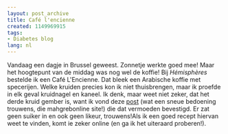 ```yaml
---
layout: post_archive
title: Café l'encienne
created: 1149969915
tags:
- Diabetes blog
lang: nl
---
```

Vandaag een dagje in Brussel geweest. Zonnetje werkte goed mee! Maar het hoogtepunt van de middag was nog wel de koffie! Bij _Hémisphères_ bestelde ik een Café L'Encienne. Dat bleek een Arabische koffie met specerijen. Welke kruiden precies kon ik niet thuisbrengen, maar ik proefde in elk geval kruidnagel en kaneel. Ik denk, maar weet niet zeker, dat het derde kruid gember is, want ik vond deze [post](http://www.maghrebonline.nl/forum2002/viewtopic.php?t=4274&) (wat een sneue bedoening trouwens, die mahgrebonline site!) die dat vermoeden bevestigd.  Er zat geen suiker in en ook geen likeur, trouwens!Als ik een goed recept hiervan weet te vinden, komt ie zeker online (en ga ik het uiteraard proberen!).
